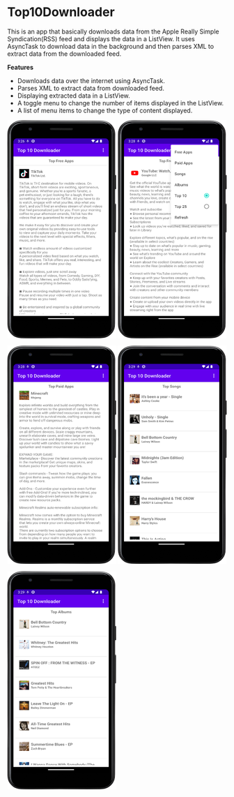 # Top10Downloader
This is an app that basically downloads data from the Apple Really Simple Syndication(RSS) feed and displays the data in a ListView. 
It uses AsyncTask to download data in the background and then parses XML to extract data from the downloaded feed.

**Features**
* Downloads data over the internet using AsyncTask.
* Parses XML to extract data from downloaded feed.
* Displaying extracted data in a ListView.
* A toggle menu to change the number of items displayed in the ListView.
* A list of menu items to change the type of content displayed.

<img src="S1.png" width="250" height="500">          <img src="S2.png" width="250" height="500">

<img src="S3.png" width="250" height="500">          <img src="S4.png" width="250" height="500">

<img src="S5.png" width="250" height="500">
